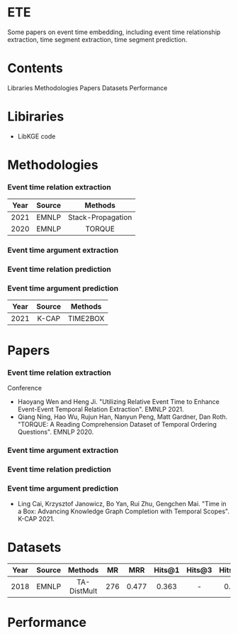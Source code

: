 # ETE
Some papers on event time embedding, including event time relationship extraction, time segment extraction, time segment prediction.
# Contents
Libraries
Methodologies
Papers
Datasets
Performance
# Libiraries
- LibKGE code
# Methodologies
### Event time relation extraction
| Year | Source | Methods |
| :---: | :---: | :---: | 
| 2021 | EMNLP | Stack-Propagation |
| 2020 | EMNLP | TORQUE |
### Event time argument extraction
### Event time relation prediction
### Event time argument prediction
| Year | Source | Methods |
| :---: | :---: | :---: | 
| 2021 | K-CAP | TIME2BOX |
# Papers
### Event time relation extraction
Conference
- Haoyang Wen and Heng Ji. "Utilizing Relative Event Time to Enhance Event-Event Temporal Relation Extraction". EMNLP 2021.
- Qiang Ning, Hao Wu, Rujun Han, Nanyun Peng, Matt Gardner, Dan Roth. "TORQUE: A Reading Comprehension Dataset of Temporal Ordering Questions". EMNLP 2020.
### Event time argument extraction
### Event time relation prediction
### Event time argument prediction
- Ling Cai, Krzysztof Janowicz, Bo Yan, Rui Zhu, Gengchen Mai. "Time in a Box: Advancing Knowledge Graph Completion with Temporal Scopes". K-CAP 2021.
# Datasets
| Year | Source | Methods | MR | MRR | Hits@1 | Hits@3 | Hits@10 |
| :---: | :---: | :---: | :---: | :---: | :---: | :---: | :---: |
| 2018 | EMNLP | TA-DistMult | 276 | 0.477 | 0.363 | - | 0.686 |
# Performance
